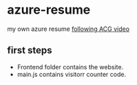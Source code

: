 # azure-resume
my own azure resume [following ACG video](https://youtu.be/ieYrBWmkfno?si=aLtcnGHhcAVSWF0s)

## first steps
- Frontend folder contains the website.
- main.js contains visitorr counter code.